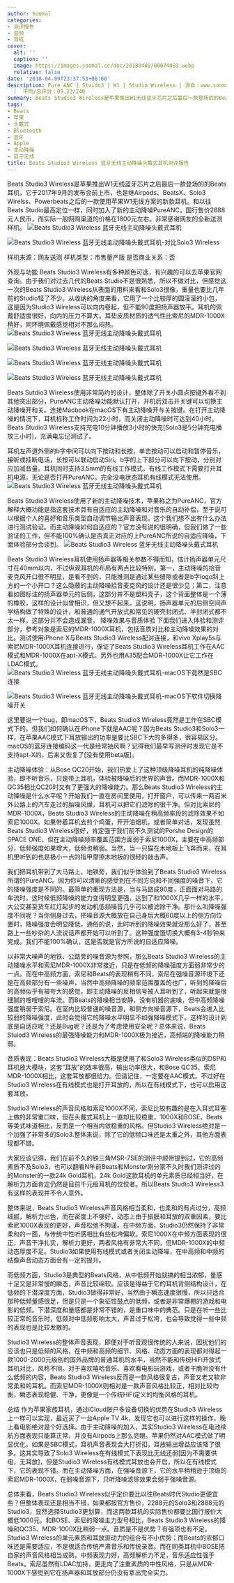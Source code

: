 ```yaml
---
author: Soomal
categories:
- 测评报告
- 音频
- 耳机
cover:
  alt: ''
  caption: ''
  image: https://images.soomal.cc/doc/20180409/00074083.webp
  relative: false
date: '2018-04-09T23:37:53+08:00'
description: Pure ANC | Stuido3 | W1 | Studio Wireless | 源自：www.soomal.com | 版权：原创
  |  平均/总评分：09.23/240
summary: Beats Studio3 Wireless是苹果推出W1无线蓝牙芯片之后最后一款登场的的Beats耳机，它的定位和以往一样，加入了最新的主动降噪PureANC技术，国行售价2888元，比以往的Studio售价略低，它的主动降噪效果能否和Bose、SONY一绝高低？
tags:
- Beats
- 苹果
- 头戴式
- Bluetooth
- 蓝牙
- Apple
- 主动降噪
- 蓝牙无线
title: Beats Studio3 Wireless 蓝牙无线主动降噪头戴式耳机测评报告
---
```


Beats Studio3 Wireless是苹果推出W1无线蓝牙芯片之后最后一款登场的的Beats耳机，它于2017年9月的发布会前上市，也是继Airpods、BeatsX、Solo3 Wirelss、Powerbeats之后的一款使用苹果W1无线方案的新款耳机。和以往Beats Studio最高定位一样，同时加入了新的主动降噪PureANC，国行售价2888元人民币，而实际一般网购渠道的价格在1800元左右。非常感谢网友的全新送测样机。
![Beats Studio3 Wireless 蓝牙无线主动降噪头戴式耳机](https://images.soomal.cc/doc/20180331/00073943.webp)




![Beats Studio3 Wireless 蓝牙无线主动降噪头戴式耳机-对比Solo3 Wireless](https://images.soomal.cc/doc/20180408/00074058.webp)





样机来源：网友送测
样机类型：市售量产版
是否商业关系：否

外观与功能
Beats Studio3 Wireless有多种颜色可选，有兴趣的可以去苹果官网查询。由于我们对过去几代的Beats Studio不是很熟悉，所以不做对比，但感觉这一次的Beats Studio3 Wireless从表面的用料来看和Solo3很像，重量也要比几年前的Studio轻了不少。从收纳的角度来看，它用了一个比较厚的圆滚滚的小包，这是因为Studio3 Wireless可以向内卷起，但不能90度把扬声器放平。耳机的佩戴舒适度很好，向内的压力不算大，耳垫皮质材质的透气性比索尼的MDR-1000X稍好，同环境佩戴感觉相对不那么闷热。
![Beats Studio3 Wireless 蓝牙无线主动降噪头戴式耳机](https://images.soomal.cc/doc/20180331/00073940_01.webp)




![Beats Studio3 Wireless 蓝牙无线主动降噪头戴式耳机](https://images.soomal.cc/doc/20180331/00073941_01.webp)




![Beats Studio3 Wireless 蓝牙无线主动降噪头戴式耳机](https://images.soomal.cc/doc/20180331/00073946_01.webp)




![Beats Studio3 Wireless 蓝牙无线主动降噪头戴式耳机](https://images.soomal.cc/doc/20180331/00073945_01.webp)




Beats Sutdio3 Wireless使用非常简约的设计，整体除了开关小圆点按键外看不到其他突出部分，PureANC主动降噪功能默认打开，开机后双击开关键可以切换主动降噪开和关。连接Macbook在macOS下有主动降噪开与关按键。在打开主动降噪的情况下，耳机标称工作时间为22小时，而关闭主动降噪时可达到40小时。Beats  Studio3 Wireless支持充电10分钟播放3小时的快充[Solo3是5分钟充电播放三小时]，充满电忘记测试了。

耳机左声道外侧的b字中间可以向下按动和长按，单击按动可以启动和暂停音乐，接听或挂断电话，长按可以联动启动Siri。b字的上下部分可以向下按动，分别对应加减音量。耳机同时支持3.5mm的有线工作模式，有线工作模式下需要打开耳机电源，无论是否打开PureANC。完全没电状态耳机有线模式无法使用。
![Beats Studio3 Wireless 蓝牙无线主动降噪头戴式耳机](https://images.soomal.cc/doc/20180331/00073944.webp)




Beats Studio3 Wireless使用了新的主动降噪技术，苹果称之为PureANC，官方解释大概功能是指这套技术具有自适应的主动降噪和对音乐的自动补偿，至于说可以根据个人的喜好和音乐类型自动调节输出声音表现，这个我们想不出有什么办法进行测试验证。而主动降噪如何自适应的？官方没有说的很明确，但我们做了一些验证的工作，但不能100%确认是否真正对应的上PureANC所说的自适应降噪，下面体验部分会谈到。
![Beats Studio3 Wireless 蓝牙无线主动降噪头戴式耳机](https://images.soomal.cc/doc/20180409/00074082.webp)




Beats Studio3 Wireless耳机使用扬声器等相关参数不得而知，估计扬声器单元尺寸在40mm以内，不过纵观耳机的布局有两点比较特别。第一，主动降噪的拾音麦克风开口很不明显，是看不到的，只能推测是通过某些缝隙或者是b字logo斜上方的一个小开口？这么隐蔽的主动降噪拾音麦克风的设计还是很少见；第二，注意看如图标注的扬声器单元的后侧，这部分并不是塑料壳子，这个背面整体是一个薄的橡胶，这样的设计似曾相识，但又想不起来。这说明，扬声器单元的后侧空间声学结构做了特殊的设计，和普通的通气开放式和常见的硬壳封闭式、半封闭式都不太一样。这部分并不会造成漏音。
降噪效果与音质体验
下面我们进入体验和测评部分，参考对象是索尼的MDR-1000X耳机，包括音质对比和主动降噪效果的对比。测试使用iPhone X与Beats Studio3 Wireless配对连接，和vivo Xplay5s与索尼MDR-1000X耳机连接进行，保证了Beats Studio3 Wireless耳机工作在AAC模式和MDR-1000X在apt-X模式。另外也用A35配合MDR-1000X让它工作在LDAC模式。
![Beats Studio3 Wireless 蓝牙无线主动降噪头戴式耳机-macOS下竟然是SBC连接](https://images.soomal.cc/doc/20180409/00074081.webp)




![Beats Studio3 Wireless 蓝牙无线主动降噪头戴式耳机-macOS下软件切换降噪开关](https://images.soomal.cc/doc/20180409/00074080.webp)




这里要说一个bug，即macOS下，Beats Studio3 Wireless竟然是工作在SBC模式下的。但我们如何确认在iPhone下就是AAC呢？因为Beats Studio3和Solo3一样，在苹果AAC模式下耳放输出的功率是要比SBC下大的多得多，很容易区分。macOS的蓝牙连接编码这一代是经常抽风啊？记得我们最早写测评时发现它是不支持apt-X的，后来又恢复了[没有使用beta版]。

主动降噪体验：从Bose QC20开始，我们热爱上了这种顶级降噪耳机的纯降噪体验，即不听音乐，只是带上耳机，体验被降噪后的世界的声音。而MDR-1000X和QC35相比QC20时又有了更强大的降噪能力。那么Beats Studio3 Wireless的主动降噪是什么水平呢？开始我们一直在房间里使用，打开窗户，可以传来一两百米外公路上的汽车走过的胎噪风燥，耳机可以把它们滤除的很干净。但对比索尼的MDR-1000X，Beats Studio3 Wireless的主动降噪在稍高频率段的滤除效果不如索尼1000X。如果带着耳机去煎个鸡蛋，开开油烟机，或者简单对话，发现虽然Beats Studio3 Wireless很好，肯定强于我们前不久测试的Porshe Design的SPACE ONE，但在主动降噪频率覆盖范围方面弱于索尼1000X，主要在中高频部分，低频强度如果增大，低频也稍弱。当然，当一只猫在木地板上飞奔而来，在耳机里听到的也是极小一点的指甲摩擦木地板的很轻的敲击声。

我们把耳机带到了大马路上，地铁旁，我们似乎体验到了Beats Studio3 Wireless所谓的PureANC。因为你可以清晰的感受到在不同方向和不同强度的噪音下，它的降噪强度是不同的。最简单的重现方法是，当与马路成90度，正面面对马路的车流时，这时候低频降噪的能力变得明显更强，达到了和1000X几乎一样的水平，大公交甚至货车红灯起步的发动机低频噪音几乎可以被滤除干净。那什么叫降噪强度不同呢？当你侧身过去，把噪音源大概放在自己身后大概60度以上的侧方向位置时，降噪强度会明显降低，通俗的说，此时听到的降噪效果就没那么好了，甚至路上一些吵杂的人流说话声都开始可以听到了。这种强度饿切换大概有3-4秒钟来完成。我们不能100%确认，这是否就是官方所说的自适应降噪。

以非常大噪声的地铁、公路旁的噪音源为参照，那么Beats Studio3 Wireless的主动降噪水平和索尼MDR-1000X非常接近，只是在低频的降噪强度方面弱非常少的一点。而在中高频方面，索尼和Beats的表现稍有不同，索尼在强噪音源环境下还是在高频部分有一些噪声，当然中高频降噪的频率范围覆盖的也广，听到的降噪后的高频似乎有被夸大的感觉，即主动降噪的反相信号被人耳听到了，听起来就是很细腻的嗖嗖嗖的车流。而Beats的降噪相当安静，没有机器的底噪，但中高频降噪强度稍弱于索尼。在室内比较普通的噪音源，和侧方向噪音源下，Beats会进入比较弱的降噪强度，此时会觉得它的降噪水平明显不如强降噪模式下。这样的设计到底是自适应呢？还是Bug呢？还是为了考虑使用安全呢？总体来说，Beats Stuiod3 Wireless的最强降噪能力和MDR-1000X极为接近，高频端的降噪能力稍弱。

音质表现：Beats Studio3 Wireless大概是使用了和Solo3 Wireless类似的DSP和耳机放大模块，这套“耳放”的效率很高，输出功率很大，和Bose QC35、索尼MDR-1000X相比，这套耳放都很给力。但请记住，一定要在AAC模式。不过好在Studio3 Wireless在有线模式也是打开耳放的，所以在有线模式下，也可以启用这套耳放。

Studio3 Wireless的声音风格和索尼1000X不同，索尼比较有趣的是在入耳式耳塞上做的非常重口味，但在头戴式耳机上一直却比较稳重，1000X和BOSE、Beats等美式味道相比，反而是一个相当内敛稳重的风格。但Studio3 Wireless绝对是一个加强了非常多的Solo3.整体来说，除了它的低频口味还是太重之外，其他方面表现都不错。

大家应该记得，我们在前不久的铁三角MSR-7SE的测评中顺带提到过，它的高频素质不及Solo3，也可以翻看N年前Beats和Monster刚分家不久时我们测评过的的Monster的一款24k Gold耳机，24k Gold这款耳机的单元素质已经相当好，在解析力方面肯定仍然是目前千元级耳机的佼佼者。所以Beats Studio3 Wireless3有这样的表现并不令人意外。

整体来说，Beats Studio3 Wireless声音风格相当柔和，也柔和的有点过分，高频细腻，解析力出色，而在密度上不够好，动态上由于振膜和耳放的双重因素，要比索尼1000X表现的更好，声音松弛不拘谨。在中频方面，Studio3仍然保持了非常柔和的一面，与传统中性听感相比有些松垮偏软。索尼1000X在中频方面表现的很正，声音干净扎实，解析力更好，两者风格有非常大不同，但MDR-1000X的中频动态厚度不足。Studio3如果使用有线模式或者关闭主动降噪，在中高频和中频的结像声音动态方面会有一定的提升。

而低频方面，Studio3是典型的Beats风格，从中低频开始就搞的相当浓郁，量感十足又是非常慢的瞬态，声音比较绵软。应该是得益于它的耳机背侧结构设计，在低频的下潜深度方面，Studio3做得非常好，当然由于瞬态速度很慢，所以只适合那种低频量感很足，但是只是一个象征性鼓点的低频，或者是非常爆棚的游戏和电影的低频。下潜深度和量感都是非常不错的，是重口味中的典范。只是在听一些比较正常的音乐时，低频对中低频影响太大，声音过于松垮，也会导致觉得一些中频的表现也是比较发散的。

Studio3 Wireless的整体声音表现，即便对于听音观很传统的人来说，困扰他们的应该也只是低频的风格，在中频和高频的细节、风格、动态方面的表现都对得起一款1000-2000元级别的国外品牌的普通耳机的水平，当然不能和传统HiFi开放式耳机对比，风格不同。对于喜欢嘻哈音乐、喜欢看电影玩游戏，或者干脆听没有什么低频的内容，Beats Studio3 Wireless反而是一款风格很复古，声音又老又软非常柔和的耳机。而索尼MDR-1000X则相对是一款声音风格比较正，相对比较均衡，瞬态表现稳健、干净，更像是一个传统HiFi定义的均衡风格的耳机。

总结
作为苹果家族耳机，通过iCloud账户多设备切换的优势在Studio3 Wireless上一样可以实现，最近买了一台Apple TV 4k，发现它也可以进行这样的操作，晚上看电影绝对是个好选择。由于主动降噪的加入，其实Studio3 Wireless在电池续航方面表现只能算正常，并没有Airpods上那么亮眼。苹果仍然对AAC模式做了明显优化，如果是SBC模式，耳机声音表现会大打折扣，耳放输出增益应该降了很多。这其实导致了Solo3 Wireless在有线模式下表现比无线还弱[因为不需要供电，无耳放]，但是Studio3 Wireless有线模式耳放也会开启，所以在有线模式下，它的表现不错。而在主动降噪方面，在强噪音源下，它的水平稍稍逊于顶级的索尼MDR-1000X，在弱噪音源下，只听降噪滤除效果会弱于强噪音源。

总体来看，Beats Studio3 Wireless似乎定价要比以往Beats时代Studio更便宜些？但整体表现还是相当不错，如果都按官方售价，2288元的Solo3和2888元的Studio3，显然选择Studio3更划算，而这两款耳机的实际售价都要比国行报价大概低1000元。和BOSE、索尼的降噪主力型号相比，Beats Studio3 Wireless的降噪和QC35、MDR-1000X比稍弱一点。音质是不是优势？有强项也有不足。Studio3 Wireless的单元素质和耳放驱动力的组合有不小优势；而Beats的浓郁口味还是需要适应，不是很适合传统严肃音乐和传统录音。而在同类耳机中BOSE把自家的声音风格相当成熟，中频表现力好，高频解析力不足，音乐适应性强于Beats。索尼虽然有LDAC加持，更走向了注重素质的中性风格，只是从MDR-1000X下感觉到它在扬声器和耳放部分仍没有拿出完全实力。